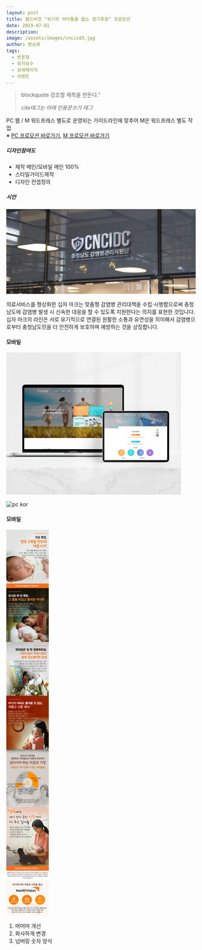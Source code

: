 ```yaml
---
layout: post
title: 월드비전 "위기의 아이들을 돕는 정기후원" 프로모션
date: 2019-07-01
description:
image: /assets/images/cncicd3.jpg
author: 방승화
tags:
  - 반응형
  - 유지보수
  - 상세페이지
  - 이벤트
---
```


<blockquote>
  <p>blockquote 강조할 제목을 만든다.”</p>
  <cite>cite태그는 아래 인용문쓰기 태그</cite>
</blockquote>

PC 웹 / M 워드프레스 별도로 운영되는 가이드라인에 맞추어 M은 워드프레스 별도 작업<br>
※ [PC 프로모션 바로가기](https://www.worldvision.or.kr/campaign/2019/yeondu.asp), [M 프로모션 바로가기](http://m.worldvision.or.kr/story/yeondu/)


##### 디자인참여도
* 제작 메인/모바일 메인 100%
* 스타일가이드제작
* 디자인 컨셉정의


##### 시안

![pc kor](/assets/images/cncicd.jpg#full)

의료서비스를 형상화한 십자 마크는 맞춤형 감염병 관리대책을 수립·시행함으로써 충청남도에 감염병 발생 시 신속한 대응을 할 수 있도록 지원한다는 의지를 표현한 것입니다. 십자 마크의 라인은 서로 유기적으로 연결된 원활한 소통과 유연성을 의미해서 감염병으로부터 충청남도민을 더 안전하게 보호하며 예방하는 것을 상징합니다.

#### 모바일
![Mobile kor](/assets/images/cncicd4.jpg#full)

![pc kor](/assets/images/yeondu_pc.jpg)

#### 모바일
![Mobile kor](/assets/images/yeondu_m.jpg)

1. 머머머 개선
2. 화사하게 변경
3. 넘버링 숫자 양식
